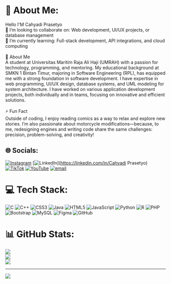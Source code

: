 # 💫 About Me:
Hello I'M Cahyadi Prasetyo<br>👯 I’m looking to collaborate on: Web development, UI/UX projects, or database management<br>🌱 I’m currently learning: Full-stack development, API integrations, and cloud computing<br><br>💬 About Me<br>A student at Universitas Maritim Raja Ali Haji (UMRAH) with a passion for technology, programming, and mentoring. My educational background at SMKN 1 Bintan Timur, majoring in Software Engineering (RPL), has equipped me with a strong foundation in software development. I have expertise in web programming, UI/UX design, database systems, and UML modeling for system architecture. I have worked on various application development projects, both individually and in teams, focusing on innovative and efficient solutions.<br><br>⚡ Fun Fact<br>Outside of coding, I enjoy reading comics as a way to relax and explore new stories. I’m also passionate about motorcycle modifications—because, to me, redesigning engines and writing code share the same challenges: precision, problem-solving, and creativity!


## 🌐 Socials:
[![Instagram](https://img.shields.io/badge/Instagram-%23E4405F.svg?logo=Instagram&logoColor=white)](https://instagram.com/cahyadi_p24) [![LinkedIn](https://img.shields.io/badge/LinkedIn-%230077B5.svg?logo=linkedin&logoColor=white)](https://linkedin.com/in/Cahyadi Prasetyo) [![TikTok](https://img.shields.io/badge/TikTok-%23000000.svg?logo=TikTok&logoColor=white)](https://tiktok.com/@ChdPrstyo) [![YouTube](https://img.shields.io/badge/YouTube-%23FF0000.svg?logo=YouTube&logoColor=white)](https://youtube.com/@Chdprasetyo) [![email](https://img.shields.io/badge/Email-D14836?logo=gmail&logoColor=white)](mailto:chdprasetyo@gmail.com) 

# 💻 Tech Stack:
![C](https://img.shields.io/badge/c-%2300599C.svg?style=plastic&logo=c&logoColor=white) ![C++](https://img.shields.io/badge/c++-%2300599C.svg?style=plastic&logo=c%2B%2B&logoColor=white) ![CSS3](https://img.shields.io/badge/css3-%231572B6.svg?style=plastic&logo=css3&logoColor=white) ![Java](https://img.shields.io/badge/java-%23ED8B00.svg?style=plastic&logo=openjdk&logoColor=white) ![HTML5](https://img.shields.io/badge/html5-%23E34F26.svg?style=plastic&logo=html5&logoColor=white) ![JavaScript](https://img.shields.io/badge/javascript-%23323330.svg?style=plastic&logo=javascript&logoColor=%23F7DF1E) ![Python](https://img.shields.io/badge/python-3670A0?style=plastic&logo=python&logoColor=ffdd54) ![R](https://img.shields.io/badge/r-%23276DC3.svg?style=plastic&logo=r&logoColor=white) ![PHP](https://img.shields.io/badge/php-%23777BB4.svg?style=plastic&logo=php&logoColor=white) ![Bootstrap](https://img.shields.io/badge/bootstrap-%238511FA.svg?style=plastic&logo=bootstrap&logoColor=white) ![MySQL](https://img.shields.io/badge/mysql-4479A1.svg?style=plastic&logo=mysql&logoColor=white) ![Figma](https://img.shields.io/badge/figma-%23F24E1E.svg?style=plastic&logo=figma&logoColor=white) ![GitHub](https://img.shields.io/badge/github-%23121011.svg?style=plastic&logo=github&logoColor=white)
# 📊 GitHub Stats:
![](https://github-readme-stats.vercel.app/api?username=cahyadi240105&theme=highcontrast&hide_border=true&include_all_commits=true&count_private=false)<br/>
![](https://nirzak-streak-stats.vercel.app/?user=cahyadi240105&theme=highcontrast&hide_border=true)<br/>
![](https://github-readme-stats.vercel.app/api/top-langs/?username=cahyadi240105&theme=highcontrast&hide_border=true&include_all_commits=true&count_private=false&layout=compact)

---
[![](https://visitcount.itsvg.in/api?id=cahyadi240105&icon=0&color=0)](https://visitcount.itsvg.in)

<!-- Proudly created with GPRM ( https://gprm.itsvg.in ) -->
